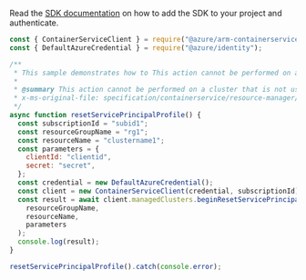 Read the [SDK documentation](https://github.com/Azure/azure-sdk-for-js/blob/%40azure%2Farm-containerservice_16.1.0/sdk/containerservice/arm-containerservice/README.md) on how to add the SDK to your project and authenticate.

```javascript
const { ContainerServiceClient } = require("@azure/arm-containerservice");
const { DefaultAzureCredential } = require("@azure/identity");

/**
 * This sample demonstrates how to This action cannot be performed on a cluster that is not using a service principal
 *
 * @summary This action cannot be performed on a cluster that is not using a service principal
 * x-ms-original-file: specification/containerservice/resource-manager/Microsoft.ContainerService/stable/2022-04-01/examples/ManagedClustersResetServicePrincipalProfile.json
 */
async function resetServicePrincipalProfile() {
  const subscriptionId = "subid1";
  const resourceGroupName = "rg1";
  const resourceName = "clustername1";
  const parameters = {
    clientId: "clientid",
    secret: "secret",
  };
  const credential = new DefaultAzureCredential();
  const client = new ContainerServiceClient(credential, subscriptionId);
  const result = await client.managedClusters.beginResetServicePrincipalProfileAndWait(
    resourceGroupName,
    resourceName,
    parameters
  );
  console.log(result);
}

resetServicePrincipalProfile().catch(console.error);
```
